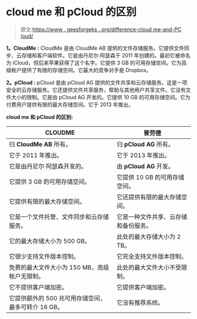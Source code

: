 # cloud me 和 pCloud 的区别

> 原文:[https://www . geesforgeks . org/difference-cloud me-and-PC loud/](https://www.geeksforgeeks.org/difference-between-cloudme-and-pcloud/)

**1。CloudMe :**
CloudMe 是由 CloudMe AB 提供的文件存储服务。它提供文件同步、云存储和客户端软件。它是由丹尼尔·阿瑟森于 2011 年创建的。最初它被命名为 iCloud，但后来苹果获得了这个名字。它提供 3 GB 的可用存储空间。它为高级帐户提供了有限的存储空间。它最大的竞争对手是 Dropbox。

**2。pCloud :**
pCloud 是由 pCloud AG 提供的文件共享和云存储服务。这是一项安全的云存储服务。它还提供文件共享服务，帮助与其他用户共享文件。它没有文件大小的限制。它是由 pCloud AG 开发的。它提供 10 GB 的可用存储空间。它为付费用户提供有限的最大存储空间。它于 2013 年推出。

**cloud me 和 pCloud 的区别:**

<center>

| CLOUDME | 普劳德 |
| --- | --- |
| 归 **CloudMe AB** 所有。 | 归 **pCloud AG** 所有。 |
| 它于 2011 年推出。 | 它于 2013 年推出。 |
| 它是由丹尼尔·阿瑟森开发的。 | 由 **pCloud AG** 开发。 |
| 它提供 3 GB 的可用存储空间。 | 它提供 10 GB 的可用存储空间。 |
| 它提供有限的最大存储空间。 | 它还提供有限的最大存储空间。 |
| 它是一个文件托管、文件同步和云存储服务。 | 它是一种文件共享、云存储和备份服务。 |
| 它的最大存储大小为 500 GB。 | 此处的最大存储大小为 2 TB。 |
| 它很少支持文件版本控制。 | 它完全支持文件版本控制。 |
| 免费的最大文件大小为 150 MB，高级帐户无限制。 | 此处的最大文件大小不受限制。 |
| 它不提供客户端加密。 | 它提供客户端加密。 |
| 它提供额外的 500 兆可用存储空间，最多可转介 16 GB。 | 它没有推荐系统。 |

</center>